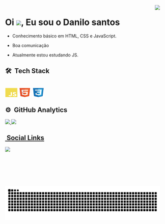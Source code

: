 <img align="right" height="590em" src="https://raw.githubusercontent.com/gist/DaniloSreis/b309e7609433de477b494ccbf4ff342d/raw/b5a60efaeecb4bd3e073585f3974077b82eff726/githubcard.svg"/>
<h1 align="left">Oi <img src="https://raw.githubusercontent.com/kaueMarques/kaueMarques/master/hi.gif" width="30px">, Eu sou o Danilo santos</h1>

- Conhecimento básico em HTML, CSS e JavaScript.

- Boa comunicação

- Atualmente estou estudando JS.

 ## 🛠 &nbsp;Tech Stack
<div style="display: inline_block"><br>
  <img align="center" alt="Danilo-Js" height="30" width="40" src="https://raw.githubusercontent.com/devicons/devicon/master/icons/javascript/javascript-plain.svg">
  <img align="center" alt="Dailo-HTML" height="30" width="40" src="https://raw.githubusercontent.com/devicons/devicon/master/icons/html5/html5-original.svg">
  <img align="center" alt="Daniilo-CSS" height="30" width="40" src="https://raw.githubusercontent.com/devicons/devicon/master/icons/css3/css3-original.svg">
</div>

## ⚙️ &nbsp;GitHub Analytics
<div>
  <a href="https://github.com/DaniloSreis">
  <img height="180em" src="https://github-readme-stats.vercel.app/api?username=DaniloSreis&show_icons=true&theme=tokyonight&include_all_commits=true&count_private=true"/>
  <img height="180em" src="https://github-readme-stats.vercel.app/api/top-langs/?username=DaniloSreis&layout=compact&langs_count=7&theme=tokyonight"/>
</div>

  ## &nbsp;Social Links
  
  <div>
  <a href="https://www.linkedin.com/in/danilo-santos-a78885217/" target="_blank"><img src="https://img.shields.io/badge/-LinkedIn-%230077B5?style=for-the-badge&logo=linkedin&logoColor=white" target="_blank"></a>
  </div>
  
![Snake animation](https://github.com/DaniloSreis/DaniloSreis/blob/output/github-contribution-grid-snake.svg)
